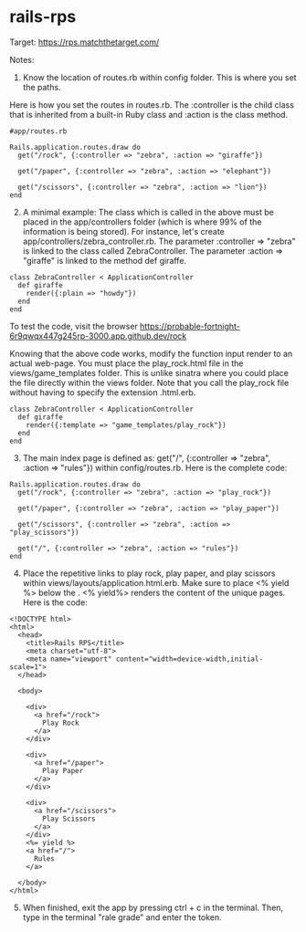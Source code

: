 # rails-rps

Target: https://rps.matchthetarget.com/


Notes:

1. Know the location of routes.rb within config folder. This is where you set the paths.

Here is how you set the routes in routes.rb. The :controller is the child class that is inherited from a built-in Ruby class and :action is the class method.

```
#app/routes.rb

Rails.application.routes.draw do
  get("/rock", {:controller => "zebra", :action => "giraffe"})

  get("/paper", {:controller => "zebra", :action => "elephant"})

  get("/scissors", {:controller => "zebra", :action => "lion"})
end
```

2. A minimal example: The class which is called in the above must be placed in the app/controllers folder (which is where 99% of the information is being stored). For instance, let's create app/controllers/zebra_controller.rb. The parameter :controller => "zebra" is linked to the class called ZebraController. The parameter :action => "giraffe" is linked to the method def giraffe.

```
class ZebraController < ApplicationController
  def giraffe
    render({:plain => "howdy"})
  end
end
```
To test the code, visit the browser https://probable-fortnight-6r9qwqx447g245rp-3000.app.github.dev/rock

Knowing that the above code works, modify the function input render to an actual web-page. You must place the play_rock.html file in the views/game_templates folder. This is unlike sinatra where you could place the file directly within the views folder. Note that you call the play_rock file without having to specify the extension .html.erb.

```
class ZebraController < ApplicationController
  def giraffe
    render({:template => "game_templates/play_rock"})
  end
end
```
3. The main index page is defined as: get("/", {:controller => "zebra", :action => "rules"}) within config/routes.rb. Here is the complete code:
```
Rails.application.routes.draw do
  get("/rock", {:controller => "zebra", :action => "play_rock"})

  get("/paper", {:controller => "zebra", :action => "play_paper"})

  get("/scissors", {:controller => "zebra", :action => "play_scissors"})

  get("/", {:controller => "zebra", :action => "rules"})
end

```

4. Place the repetitive links to play rock, play paper, and play scissors within views/layouts/application.html.erb. Make sure to place <% yield %> below the <a href="..."></a>. <% yield%> renders the content of the unique pages. Here is the code:

```
<!DOCTYPE html>
<html>
  <head>
    <title>Rails RPS</title>
    <meta charset="utf-8">
    <meta name="viewport" content="width=device-width,initial-scale=1">
  </head>

  <body>

    <div>
      <a href="/rock">
        Play Rock
      </a>
    </div>

    <div>
      <a href="/paper">
        Play Paper
      </a>
    </div>

    <div>
      <a href="/scissors">
        Play Scissors
      </a>
    </div>
    <%= yield %>
    <a href="/">
      Rules
    </a>

  </body>
</html>
```
5. When finished, exit the app by pressing ctrl + c in the terminal. Then, type in the terminal "rale grade" and enter the token.
